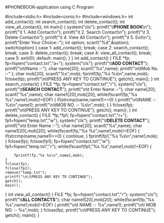 #PHONEBOOK-application using C Program


#include<stdio.h>
#include<conio.h>
#include<windows.h>
int add_contact();
int search_contact();
int delete_contact();
int view_all_contact();
int main()
{
    system("cls");
    printf("\t**PHONE BOOK**\n");
    printf("\t 1. Add Contact\n");
    printf("\t 2. Search Contact\n");
    printf("\t 3. Delete Contact\n");
    printf("\t 4. View All Contact\n");
    printf("\t 5. Exit\n");
    printf("Enter Your Choice:-");
    int option;
    scanf("%d",&option);
    switch(option)
    {
    case 1:
        add_contact();
        break;
    case 2:
        search_contact();
        break;
    case 3:
        delete_contact();
        break;
    case 4:
        view_all_contact();
        break;
    case 5:
        exit(0);
    default:
        main();
    }
}
int add_contact()
{
    FILE *fp;
    fp=fopen("contact.txt","a+");
    system("cls");
    printf("\t**ADD CONTACT**");
    printf("\n\tName    :-");
    char name[20];
    scanf("%s",name);
    printf("\n\tMob No. :-" );
    char mob[20];
    scanf("%s",mob);
    fprintf(fp,"%s %s\n",name,mob);
    fclose(fp);
    printf("\n\tPRESS ANY KEY TO CONTINUE");
    getch();
    main();
}
int search_contact()
{
    FILE *fp;
    fp=fopen("contact.txt","r");
    system("cls");
    printf("\t**SEARCH CONTACT**");
    printf("\n\t Enter Name :-");
    char name[20];
    scanf("%s",name);
    char name1[20],mob[20];
    while(fscanf(fp,"%s %s",name1,mob)!=EOF)
    {
        if(strcmp(name,name1)==0)
        {
            printf("\n\tNAME     :- %s\n",name1);
            printf("\n\tMOB NO.  :- %s\n",mob);
        }
    }
    fclose(fp);
    printf("\n\tPRESS ANY KEY TO CONTINUE");
    getch();
    main();
}
int delete_contact()
{
    FILE *fp,*fp1;
    fp=fopen("contact.txt","r+");
    fp1=fopen("temp.txt","w");
    system("cls");
    printf("\t**DELETE CONTACT**");
    printf("\n\t Enter Name :-");
    char name[20];
    scanf("%s",name);
    char name1[20],mob[20];
    while(fscanf(fp,"%s %s",name1,mob)!=EOF)
    {
        if(strcmp(name,name1)==0)
        {
            continue;
        }
        fprintf(fp1,"%s %s\n",name1,mob);
    }
    fclose(fp);
    fclose(fp1);
    fp=fopen("contact.txt","w");
    fp1=fopen("temp.txt","r");
    while(fscanf(fp1,"%s %s",name1,mob)!=EOF)
    {

        fprintf(fp,"%s %s\n",name1,mob);
    }
    fclose(fp);
    fclose(fp1);
    remove("temp.txt");
    printf("\n\tPRESS ANY KEY TO CONTINUE");
    getch();
    main();
}
int view_all_contact()
{
    FILE *fp;
    fp=fopen("contact.txt","r");
    system("cls");
    printf("\t**ALL CONTACTS**");
    char name1[20],mob[20];
    while(fscanf(fp,"%s %s",name1,mob)!=EOF)
    {
        printf("\n\t NAME    :-  %s",name1);
        printf("\n\t MOB NO. :-  %s",mob);
    }
    fclose(fp);
    printf("\n\tPRESS ANY KEY TO CONTINUE");
    getch();
    main();
}

